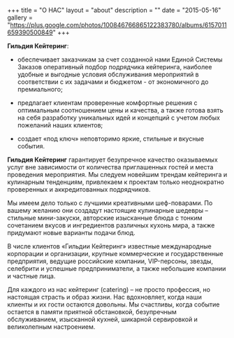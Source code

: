 +++
title = "О НАС"
layout = "about"
description = ""
date = "2015-05-16"
gallery = "https://plus.google.com/photos/100846766865122383780/albums/6157011659390500849"
+++

**Гильдия Кейтеринг**:

- обеспечивает заказчикам за счет созданной нами Единой Системы Заказов оперативный подбор подрядчика кейтеринга, наиболее удобные и выгодные условия обслуживания мероприятий в соответствии с их задачами и бюджетом - от экономичного до премиального;

- предлагает клиентам проверенные комфортные решения с оптимальным соотношением цены и качества, а также готова взять на себя разработку уникальных идей и концепций с учетом любых пожеланий наших клиентов;

- создает «под ключ» неповторимо яркие, стильные и вкусные события.

**Гильдия Кейтеринг** гарантирует безупречное качество оказываемых услуг вне зависимости от количества приглашенных гостей и места проведения мероприятия. Мы следуем новейшим трендам кейтеринга и кулинарным тенденциям, привлекаем к проектам только неоднократно проверенных и аккредитованных подрядчиков.

Мы имеем дело только с лучшими креативными шеф-поварами. По вашему желанию они создадут настоящие кулинарные шедевры – стильные мини-закуски, авторские изысканные блюда с тонким сочетанием вкусов и ингредиентов различных кухонь мира, а также придумают новые варианты подачи блюд.

В числе клиентов «Гильдии Кейтеринг» известные международные корпорации и организации, крупные коммерческие и государственные предприятия, ведущие российские компании, VIP-персоны, звезды, селебрити и  успешные предприниматели, а также небольшие компании и частные лица.

Для каждого из нас кейтеринг (catering) – не просто профессия, но настоящая страсть и образ жизни. Нас вдохновляет, когда наши клиенты и их гости остаются довольны. Мы счастливы, когда событие остается в памяти приятной обстановкой, безупречным обслуживанием, изысканной кухней, шикарной сервировкой и великолепным настроением.
